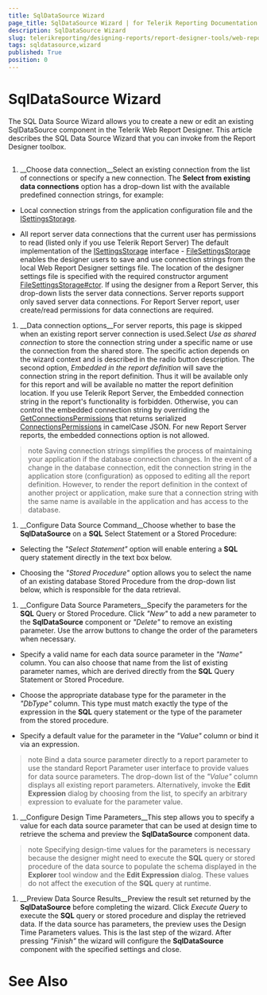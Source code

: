 ```yaml
---
title: SqlDataSource Wizard
page_title: SqlDataSource Wizard | for Telerik Reporting Documentation
description: SqlDataSource Wizard
slug: telerikreporting/designing-reports/report-designer-tools/web-report-designer/tools/sqldatasource-wizard
tags: sqldatasource,wizard
published: True
position: 0
---
```


# SqlDataSource Wizard



The SQL Data Source Wizard allows you to create a new or edit an existing SqlDataSource component in the Telerik Web Report Designer.
        This article describes the SQL Data Source Wizard that you can invoke from the Report Designer toolbox.
      

## 

1. __Choose data connection__Select an existing connection from the list of connections or specify a new connection.
              The __Select from existing data connections__ option has a drop-down list
              with the available predefined connection strings, for example:
            

* Local connection strings from the application configuration file and the
                  [ISettingsStorage](/reporting/api/Telerik.WebReportDesigner.Services.ISettingsStorage).
                

* All report server data connections that the current user has permissions to read (listed only if you use Telerik Report Server)
                The default implementation of the [ISettingsStorage](/reporting/api/Telerik.WebReportDesigner.Services.ISettingsStorage) interface
              - [FileSettingsStorage](/reporting/api/Telerik.WebReportDesigner.Services.FileSettingsStorage)
              enables the designer users to save and use connection strings from the local Web Report Designer settings file.
              The location of the designer settings file is specified with the required constructor argument [FileSettingsStorage#ctor](/reporting/api/Telerik.WebReportDesigner.Services#collapsible-Telerik_WebReportDesigner_Services_FileSettingsStorage#ctor_System_String_).
            If using the designer from a Report Server, this drop-down lists the server data connections.
              Server reports support only saved server data connections.
            For Report Server report, user create/read permissions for data connections are required.
            

1. __Data connection options__For server reports, this page is skipped when an existing report server connection is used.Select *Use as shared connection* to store the connection
              string under a specific name or use the connection from the shared store.
              The specific action depends on the wizard context and is described in the radio button description.
              The second option, *Embedded in the report definition* will save the connection string in the
              report definition. Thus it will be available only for this report and will be available no matter the report definition location.
            If you use Telerik Report Server, the Embedded connection string in the report's functionality is forbidden.
              Otherwise, you can control the embedded connection string by overriding the
              [GetConnectionsPermissions](/reporting/api/Telerik.WebReportDesigner.Services.Controllers.ReportDesignerControllerBase#collapsible-Telerik_WebReportDesigner_Services_Controllers_ReportDesignerControllerBase_GetConnectionsPermissions)
              that returns serialized
              [ConnectionsPermissions](/reporting/api/Telerik.WebReportDesigner.Services.ConnectionsPermissions)
              in camelCase JSON.
            For new Report Server reports, the embedded connections option is not allowed.
            

>note Saving connection strings simplifies the process of maintaining your                application if the database connection changes. In the event of a change in the database connection,                edit the connection string in the application store (configuration) as opposed to editing all the report definition.                However, to render the report definition in the context of another                project or application, make sure that a connection string with the same name is available in the                application and has access to the database.              


1. __Configure Data Source Command__Choose whether to base the __SqlDataSource__ on a __SQL__
              Select Statement or a Stored Procedure:
            

* Selecting the *"Select Statement"* option will enable entering a __SQL__ query statement directly in the text box below.
                

* Choosing the *"Stored Procedure"* option allows you to select the name of an
                  existing database Stored Procedure from the drop-down list below, which is responsible for the data retrieval.
                

1. __Configure Data Source Parameters__Specify the parameters for the __SQL__ Query or Stored Procedure. Click *"New"* to add a new parameter to the __SqlDataSource__ component or
              *"Delete"* to remove an existing parameter. Use the arrow buttons to change the
              order of the parameters when necessary.
            

* Specify a valid name for each data source parameter in the *"Name"* column.
                  You can also choose that name from the list of existing parameter names, which are derived directly from
                  the __SQL__ Query Statement or Stored Procedure.
                

* Choose the appropriate database type for the parameter in the *"DbType"* column.
                  This type must match exactly the type of the expression in the __SQL__ query statement
                  or the type of the parameter from the stored procedure.
                

* Specify a default value for the parameter in the *"Value"* column or bind it via
                  an expression.
                

>note Bind a data source parameter directly to a report parameter to use the standard                Report Parameter user interface to provide values for data source parameters. The drop-down list                of the  *"Value"*  column displays all existing report parameters.                Alternatively, invoke the  __Edit Expression__  dialog by choosing                 *<Expression>*  from the list, to specify an arbitrary                expression to evaluate for the parameter value.              


1. __Configure Design Time Parameters__This step allows you to specify a value for each data source parameter that can be used at design time to
              retrieve the schema and preview the __SqlDataSource__ component data.
            

>note Specifying design-time values for the parameters is necessary because the designer might need to execute the                 __SQL__  query or stored procedure of the data source to populate the schema                displayed in the  __Explorer__  tool window                and the  __Edit Expression__  dialog.                These values do not affect the execution of the  __SQL__  query at                runtime.              


1. __Preview Data Source Results__Preview the result set returned by the __SqlDataSource__ before completing the
              wizard. Click *Execute Query* to execute the __SQL__ query
              or stored procedure and display the retrieved data.
            If the data source has parameters, the preview uses the Design Time Parameters values.
            This is the last step of the wizard. After pressing *"Finish"* the wizard will
              configure the __SqlDataSource__ component with the specified settings and close.
            

# See Also

